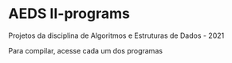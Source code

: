 # AEDS II-programs

Projetos da disciplina de Algoritmos e Estruturas de Dados - 2021

Para compilar, acesse cada um dos programas
